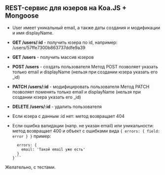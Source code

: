 
## REST-сервис для юзеров на Koa.JS + Mongoose

* User имеет уникальный email, а также даты создания и модификации и имя displayName.

* **GET /users/:id** - получить юзера по id, например: /users/57ffe7300b863737ddfe9a39

* **GET /users** - получить массив юзеров

* **POST /users** - создать пользователя
  Метод POST позволяет указать только email и displayName (нельзя при создании юзера указать его _id)

* **PATCH /users/:id** - модифицировать пользователя
  Метод PATCH позволяет поменять только email и displayName (нельзя при создании юзера указать его _id)

* **DELETE /users/:id** - удалить пользователя

* Если юзера с данным :id нет:
   метод возвращает 404

* Если ошибка валидации (напр. не указан email) или уникальности:
  метод возвращает 400 и объект с ошибками вида ```{ errors: { field: error } }```
  пример:
  
    ```{
      errors: {
        email: 'Такой email уже есть'
      }
    }```

Желательно, с тестами.
